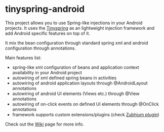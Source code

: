 tinyspring-android
===================

This project allows you to use Spring-like injections in your Android projects. It uses the [Tinyspring](https://github.com/tinyspring/tinyspring) as an lightweight injection framework and add Android specific features on top of it.

It mix the bean configuration through standard spring xml and android configuration through annotations.

Main features list:

- spring-like xml configuration of beans and application context availability in your Android project 
- autowiring of xml defined spring beans in activities
- autowiring of android application layouts through @AndroidLayout annotations
- autowiring of android UI elements (Views etc.) through @View annotations
- autowiring of on-click events on defined UI elements through @OnClick annotations
- framework supports custom extensions/plugins (check [Zubhium plugin](http://github.com/tinyspring/tinyspring-android-zubhium/wiki))

Check out the [Wiki](http://github.com/tinyspring/tinyspring-android/wiki) page for more info.